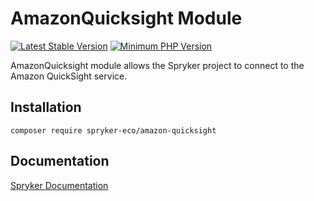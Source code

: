 # AmazonQuicksight Module
[![Latest Stable Version](https://poser.pugx.org/spryker-eco/amazon-quicksight/v/stable.svg)](https://packagist.org/packages/spryker-eco/amazon-quicksight)
[![Minimum PHP Version](https://img.shields.io/badge/php-%3E%3D%208.1-8892BF.svg)](https://php.net/)

AmazonQuicksight module allows the Spryker project to connect to the Amazon QuickSight service.

## Installation

```
composer require spryker-eco/amazon-quicksight
```

## Documentation

[Spryker Documentation](https://docs.spryker.com)
